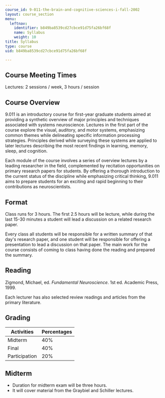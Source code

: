 ```yaml
---
course_id: 9-011-the-brain-and-cognitive-sciences-i-fall-2002
layout: course_section
menu:
  leftnav:
    identifier: b849ba8539cd27cbce91d75fa26bf68f
    name: Syllabus
    weight: 10
title: Syllabus
type: course
uid: b849ba8539cd27cbce91d75fa26bf68f

---
```


Course Meeting Times
--------------------

Lectures: 2 sessions / week, 3 hours / session

Course Overview
---------------

9.011 is an introductory course for first-year graduate students aimed at providing a synthetic overview of major principles and techniques associated with systems neuroscience. Lectures in the first part of the course explore the visual, auditory, and motor systems, emphasizing common themes while delineating specific information processing strategies. Principles derived while surveying these systems are applied to later lectures describing the most recent findings in learning, memory, sleep, and cognition.

Each module of the course involves a series of overview lectures by a leading researcher in the field, complemented by recitation opportunities on primary research papers for students. By offering a thorough introduction to the current status of the discipline while emphasizing critical thinking, 9.011 aims to prepare students for an exciting and rapid beginning to their contributions as neuroscientists.

Format
------

Class runs for 3 hours. The first 2.5 hours will be lecture, while during the last 15-30 minutes a student will lead a discussion on a related research paper.

Every class all students will be responsible for a written summary of that day's research paper, and one student will be responsible for offering a presentation to lead a discussion on that paper. The main work for the course consists of coming to class having done the reading and prepared the summary.

Reading
-------

Zigmond, Michael, ed. _Fundamental Neuroscience_. 1st ed. Academic Press, 1999.

Each lecturer has also selected review readings and articles from the primary literature.

Grading
-------

| Activities | Percentages |
| --- | --- |
| Midterm | 40% |
| Final | 40% |
| Participation | 20% 

Midterm
-------

*   Duration for midterm exam will be three hours.
*   It will cover material from the Graybiel and Schiller lectures.